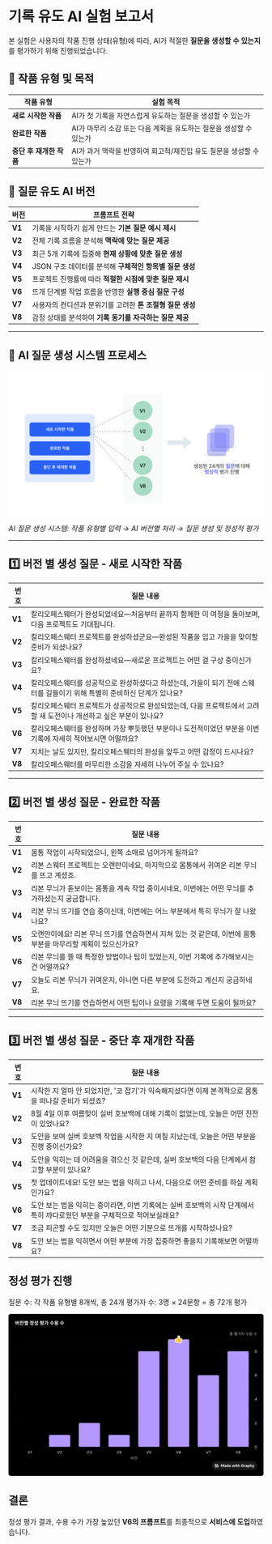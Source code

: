# 기록 유도 AI 실험 보고서

본 실험은 사용자의 작품 진행 상태(유형)에 따라, AI가 적절한 **질문을 생성할 수 있는지**를 평가하기 위해 진행되었습니다.



## 📁 작품 유형 및 목적

| 작품 유형 | 실험 목적 |
| --- | --- |
| **새로 시작한 작품** | AI가 첫 기록을 자연스럽게 유도하는 질문을 생성할 수 있는가 |
| **완료한 작품**  | AI가 마무리 소감 또는 다음 계획을 유도하는 질문을 생성할 수 있는가 |
| **중단 후 재개한 작품** | AI가 과거 맥락을 반영하여 회고적/재진입 유도 질문을 생성할 수 있는가 |


## 🤖 질문 유도 AI 버전

| 버전 | 프롬프트 전략 |
| --- | --- |
| **V1** | 기록을 시작하기 쉽게 만드는 **기본 질문 예시 제시** |
| **V2** | 전체 기록 흐름을 분석해 **맥락에 맞는 질문 제공** |
| **V3** | 최근 5개 기록에 집중해 **현재 상황에 맞춘 질문 생성** |
| **V4** | JSON 구조 데이터를 분석해 **구체적인 항목별 질문 생성** |
| **V5** | 프로젝트 진행률에 따라 **적절한 시점에 맞춘 질문 제시** |
| **V6** | 뜨개 단계별 작업 흐름을 반영한 **실행 중심 질문 구성** |
| **V7** | 사용자의 컨디션과 분위기를 고려한 **톤 조절형 질문 생성** |
| **V8** | 감정 상태를 분석하여 **기록 동기를 자극하는 질문 제공** |

---

## 🔄 AI 질문 생성 시스템 프로세스

![AI 질문 생성 시스템 다이어그램](images/ai-question-generation-system.png)

*AI 질문 생성 시스템: 작품 유형별 입력 → AI 버전별 처리 → 질문 생성 및 정성적 평가*

---

## 1️⃣ 버전 별 생성 질문 - 새로 시작한 작품

| 번호 | 질문 내용 |
| --- | --- |
| **V1** | 칼리오페스웨터가 완성되었네요—처음부터 끝까지 함께한 이 여정을 돌아보며, 다음 프로젝트도 기대됩니다. |
| **V2** | 칼리오페스웨터 프로젝트를 완성하셨군요—완성된 작품을 입고 가을을 맞이할 준비가 되셨나요? |
| **V3** | 칼리오페스웨터를 완성하셨네요—새로운 프로젝트는 어떤 걸 구상 중이신가요? |
| **V4** | 칼리오페스웨터를 성공적으로 완성하셨다고 하셨는데, 가을이 되기 전에 스웨터를 길들이기 위해 특별히 준비하신 단계가 있나요? |
| **V5** | 칼리오페스웨터 프로젝트가 성공적으로 완성되었는데, 다음 프로젝트에서 고려할 새 도전이나 개선하고 싶은 부분이 있나요? |
| **V6** | 칼리오페스웨터를 완성하며 가장 뿌듯했던 부분이나 도전적이었던 부분을 이번 기록에 자세히 적어보시면 어떨까요? |
| **V7** | 지치는 날도 있지만, 칼리오페스웨터의 완성을 앞두고 어떤 감정이 드시나요? |
| **V8** | 칼리오페스웨터를 마무리한 소감을 자세히 나누어 주실 수 있나요? |

---

## 2️⃣ 버전 별 생성 질문 - 완료한 작품

| 번호 | 질문 내용 |
| --- | --- |
| **V1** | 몸통 작업이 시작되었으니, 왼쪽 소매로 넘어가게 될까요? |
| **V2** | 리본 스웨터 프로젝트는 오랜만이네요, 마지막으로 몸통에서 귀여운 리본 무늬를 뜨고 계셨죠. |
| **V3** | 리본 무늬가 돋보이는 몸통을 계속 작업 중이시네요, 이번에는 어떤 무늬를 추가하셨는지 궁금합니다. |
| **V4** | 리본 무늬 뜨기를 연습 중이신데, 이번에는 어느 부분에서 특히 무늬가 잘 나왔나요? |
| **V5** | 오랜만이에요! 리본 무늬 뜨기를 연습하면서 지쳐 있는 것 같은데, 이번에 몸통 부분을 마무리할 계획이 있으신가요? |
| **V6** | 리본 무늬를 뜰 때 특정한 방법이나 팁이 있었는지, 이번 기록에 추가해보시는 건 어떨까요? |
| **V7** | 오늘도 리본 무늬가 귀여운지, 아니면 다른 부분에 도전하고 계신지 궁금하네요. |
| **V8** | 리본 무늬 뜨기를 연습하면서 어떤 팁이나 요령을 기록해 두면 도움이 될까요? |

---

## 3️⃣ 버전 별 생성 질문 - 중단 후 재개한 작품

| 번호 | 질문 내용 |
| --- | --- |
| **V1** | 시작한 지 얼마 안 되었지만, '코 잡기'가 익숙해지셨다면 이제 본격적으로 몸통을 떠나갈 준비가 되셨죠? |
| **V2** | 8월 4일 이후 여름맞이 실버 호보백에 대해 기록이 없었는데, 오늘은 어떤 진전이 있었나요? |
| **V3** | 도안을 보며 실버 호보백 작업을 시작한 지 며칠 지났는데, 오늘은 어떤 부분을 진행 중이신가요? |
| **V4** | 도안을 익히는 데 어려움을 겪으신 것 같은데, 실버 호보백의 다음 단계에서 참고할 부분이 있나요? |
| **V5** | 첫 업데이트네요! 도안 보는 법을 익히고 나서, 다음으로 어떤 준비를 하실 계획인가요? |
| **V6** | 도안 보는 법을 익히는 중이라면, 이번 기록에는 실버 호보백의 시작 단계에서 특히 까다로웠던 부분을 구체적으로 적어보실래요? |
| **V7** | 조금 피곤할 수도 있지만 오늘은 어떤 기분으로 뜨개를 시작하셨나요? |
| **V8** | 도안 보는 법을 익히면서 어떤 부분에 가장 집중하면 좋을지 기록해보면 어떨까요? | 


## 정성 평가 진행

질문 수: 각 작품 유형별 8개씩, 총 24개
평가자 수: 3명 × 24문항 = 총 72개 평가

![버전별 정성 평가 수용 수](images/ai-question-generation-result.png)


## 결론 
정성 평가 결과, 수용 수가 가장 높았던 **V6의 프롬프트**를 최종적으로 **서비스에 도입**하였습니다.